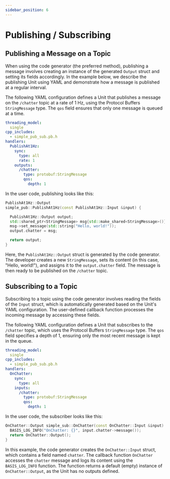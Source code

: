 ```yaml
---
sidebar_position: 6
---
```


# Publishing / Subscribing

## Publishing a Message on a Topic

When using the code generator (the preferred method), publishing a message involves creating an instance of the generated `Output` struct and setting its fields accordingly. In the example below, we describe the publishing Unit using YAML and demonstrate how a message is published at a regular interval.

The following YAML configuration defines a Unit that publishes a message on the `/chatter` topic at a rate of 1 Hz, using the Protocol Buffers `StringMessage` type. The `qos` field ensures that only one message is queued at a time.

```yaml
threading_model:
  single
cpp_includes:
  - simple_pub_sub.pb.h
handlers:
  PublishAt1Hz:
    sync:
      type: all
      rate: 1
    outputs:
      /chatter:
        type: protobuf:StringMessage
        qos:
          depth: 1
```

In the user code, publishing looks like this:

```c++
PublishAt1Hz::Output
simple_pub::PublishAt1Hz(const PublishAt1Hz::Input &input) {

  PublishAt1Hz::Output output;
  std::shared_ptr<StringMessage> msg{std::make_shared<StringMessage>()};
  msg->set_message(std::string("Hello, world!"));
  output.chatter = msg;

  return output;
}
```

Here, the `PublishAt1Hz::Output` struct is generated by the code generator. The developer creates a new `StringMessage`, sets its content (in this case, "Hello, world!"), and assigns it to the `output.chatter` field. The message is then ready to be published on the `/chatter` topic.


## Subscribing to a Topic

Subscribing to a topic using the code generator involves reading the fields of the `Input` struct, which is automatically generated based on the Unit's YAML configuration. The user-defined callback function processes the incoming message by accessing these fields.

The following YAML configuration defines a Unit that subscribes to the `/chatter` topic, which uses the Protocol Buffers `StringMessage` type. The `qos` field specifies a depth of 1, ensuring only the most recent message is kept in the queue.

```yaml
threading_model:
  single
cpp_includes:
  - simple_pub_sub.pb.h
handlers:
  OnChatter:
    sync:
      type: all
    inputs:
      /chatter:
        type: protobuf:StringMessage
        qos:
          depth: 1
```

In the user code, the subscriber looks like this:

```c++
OnChatter::Output simple_sub::OnChatter(const OnChatter::Input &input) {
  BASIS_LOG_INFO("OnChatter: {}", input.chatter->message());
  return OnChatter::Output();
}
```

In this example, the code generator creates the `OnChatter::Input` struct, which contains a field named `chatter`. The callback function `OnChatter` accesses the `chatter` message and logs its content using the `BASIS_LOG_INFO` function. The function returns a default (empty) instance of `OnChatter::Output`, as the Unit has no outputs defined.
